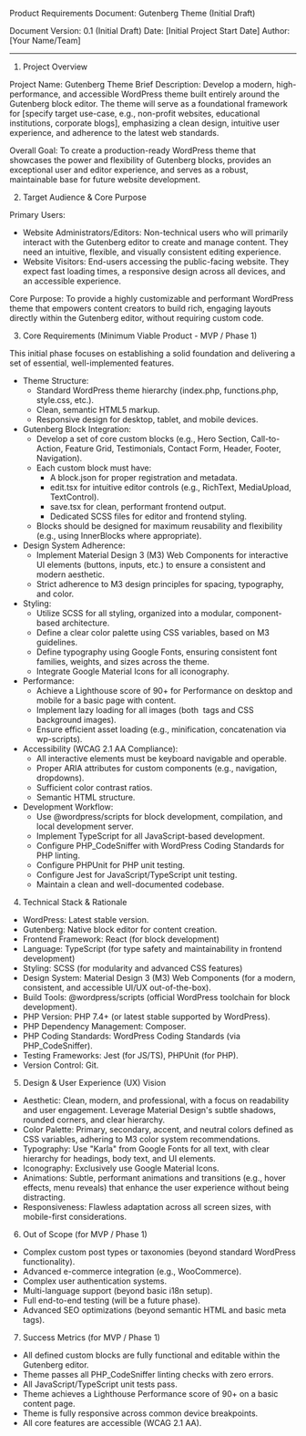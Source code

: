 Product Requirements Document: Gutenberg Theme (Initial Draft)

  Document Version: 0.1 (Initial Draft)
  Date: [Initial Project Start Date]
  Author: [Your Name/Team]

  ---

  1. Project Overview

  Project Name: Gutenberg Theme
  Brief Description: Develop a modern, high-performance, and accessible WordPress theme built entirely around the Gutenberg block
  editor. The theme will serve as a foundational framework for [specify target use-case, e.g., non-profit websites, educational
  institutions, corporate blogs], emphasizing a clean design, intuitive user experience, and adherence to the latest web standards.

  Overall Goal: To create a production-ready WordPress theme that showcases the power and flexibility of Gutenberg blocks, provides an
  exceptional user and editor experience, and serves as a robust, maintainable base for future website development.

  2. Target Audience & Core Purpose

  Primary Users:
   * Website Administrators/Editors: Non-technical users who will primarily interact with the Gutenberg editor to create and manage
     content. They need an intuitive, flexible, and visually consistent editing experience.
   * Website Visitors: End-users accessing the public-facing website. They expect fast loading times, a responsive design across all
     devices, and an accessible experience.

  Core Purpose: To provide a highly customizable and performant WordPress theme that empowers content creators to build rich, engaging
  layouts directly within the Gutenberg editor, without requiring custom code.

  3. Core Requirements (Minimum Viable Product - MVP / Phase 1)

  This initial phase focuses on establishing a solid foundation and delivering a set of essential, well-implemented features.

   * Theme Structure:
       * Standard WordPress theme hierarchy (index.php, functions.php, style.css, etc.).
       * Clean, semantic HTML5 markup.
       * Responsive design for desktop, tablet, and mobile devices.
   * Gutenberg Block Integration:
       * Develop a set of core custom blocks (e.g., Hero Section, Call-to-Action, Feature Grid, Testimonials, Contact Form, Header,
         Footer, Navigation).
       * Each custom block must have:
           * A block.json for proper registration and metadata.
           * edit.tsx for intuitive editor controls (e.g., RichText, MediaUpload, TextControl).
           * save.tsx for clean, performant frontend output.
           * Dedicated SCSS files for editor and frontend styling.
       * Blocks should be designed for maximum reusability and flexibility (e.g., using InnerBlocks where appropriate).
   * Design System Adherence:
       * Implement Material Design 3 (M3) Web Components for interactive UI elements (buttons, inputs, etc.) to ensure a consistent and
         modern aesthetic.
       * Strict adherence to M3 design principles for spacing, typography, and color.
   * Styling:
       * Utilize SCSS for all styling, organized into a modular, component-based architecture.
       * Define a clear color palette using CSS variables, based on M3 guidelines.
       * Define typography using Google Fonts, ensuring consistent font families, weights, and sizes across the theme.
       * Integrate Google Material Icons for all iconography.
   * Performance:
       * Achieve a Lighthouse score of 90+ for Performance on desktop and mobile for a basic page with content.
       * Implement lazy loading for all images (both <img> tags and CSS background images).
       * Ensure efficient asset loading (e.g., minification, concatenation via wp-scripts).
   * Accessibility (WCAG 2.1 AA Compliance):
       * All interactive elements must be keyboard navigable and operable.
       * Proper ARIA attributes for custom components (e.g., navigation, dropdowns).
       * Sufficient color contrast ratios.
       * Semantic HTML structure.
   * Development Workflow:
       * Use @wordpress/scripts for block development, compilation, and local development server.
       * Implement TypeScript for all JavaScript-based development.
       * Configure PHP_CodeSniffer with WordPress Coding Standards for PHP linting.
       * Configure PHPUnit for PHP unit testing.
       * Configure Jest for JavaScript/TypeScript unit testing.
       * Maintain a clean and well-documented codebase.

  4. Technical Stack & Rationale

   * WordPress: Latest stable version.
   * Gutenberg: Native block editor for content creation.
   * Frontend Framework: React (for block development)
   * Language: TypeScript (for type safety and maintainability in frontend development)
   * Styling: SCSS (for modularity and advanced CSS features)
   * Design System: Material Design 3 (M3) Web Components (for a modern, consistent, and accessible UI/UX out-of-the-box).
   * Build Tools: @wordpress/scripts (official WordPress toolchain for block development).
   * PHP Version: PHP 7.4+ (or latest stable supported by WordPress).
   * PHP Dependency Management: Composer.
   * PHP Coding Standards: WordPress Coding Standards (via PHP_CodeSniffer).
   * Testing Frameworks: Jest (for JS/TS), PHPUnit (for PHP).
   * Version Control: Git.

  5. Design & User Experience (UX) Vision

   * Aesthetic: Clean, modern, and professional, with a focus on readability and user engagement. Leverage Material Design's subtle
     shadows, rounded corners, and clear hierarchy.
   * Color Palette: Primary, secondary, accent, and neutral colors defined as CSS variables, adhering to M3 color system recommendations.
   * Typography: Use "Karla" from Google Fonts for all text, with clear hierarchy for headings, body text, and UI elements.
   * Iconography: Exclusively use Google Material Icons.
   * Animations: Subtle, performant animations and transitions (e.g., hover effects, menu reveals) that enhance the user experience
     without being distracting.
   * Responsiveness: Flawless adaptation across all screen sizes, with mobile-first considerations.

  6. Out of Scope (for MVP / Phase 1)

   * Complex custom post types or taxonomies (beyond standard WordPress functionality).
   * Advanced e-commerce integration (e.g., WooCommerce).
   * Complex user authentication systems.
   * Multi-language support (beyond basic i18n setup).
   * Full end-to-end testing (will be a future phase).
   * Advanced SEO optimizations (beyond semantic HTML and basic meta tags).

  7. Success Metrics (for MVP / Phase 1)

   * All defined custom blocks are fully functional and editable within the Gutenberg editor.
   * Theme passes all PHP_CodeSniffer linting checks with zero errors.
   * All JavaScript/TypeScript unit tests pass.
   * Theme achieves a Lighthouse Performance score of 90+ on a basic content page.
   * Theme is fully responsive across common device breakpoints.
   * All core features are accessible (WCAG 2.1 AA).
